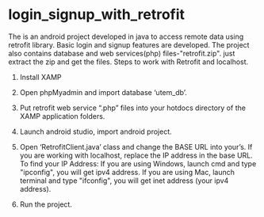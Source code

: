 # login_signup_with_retrofit
The is an android project developed in java to access remote data using retrofit library. Basic login and signup features are developed.
The project also contains database and web services(php) files-"retrofit.zip". just extract the zip and get the files.
Steps to work with Retrofit and localhost.

1. Install XAMP

2. Open phpMyadmin and import database ‘utem_db’.

3. Put retrofit web service “.php” files into your hotdocs directory of the XAMP application folders.

4. Launch android studio, import android project.

5. Open ‘RetrofitClient.java’ class and change the BASE URL into your’s. If you are working with localhost, replace the IP address in the base URL.
   To find your IP Address:
   If you are using Windows, launch cmd and type "ipconfig", you will get ipv4 address.
   If you are using Mac, launch terminal and type "ifconfig", you will get inet address (your ipv4 address).

8. Run the project. 
